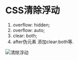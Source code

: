 # CSS清除浮动

1. overflow: hidden;
2. overflow: auto;
3. clear: both;
4. after伪元素 添加clear:both等.

![清除浮动](https://ws3.sinaimg.cn/large/006tKfTcly1g123nix54gj317r08p0t8.jpg)